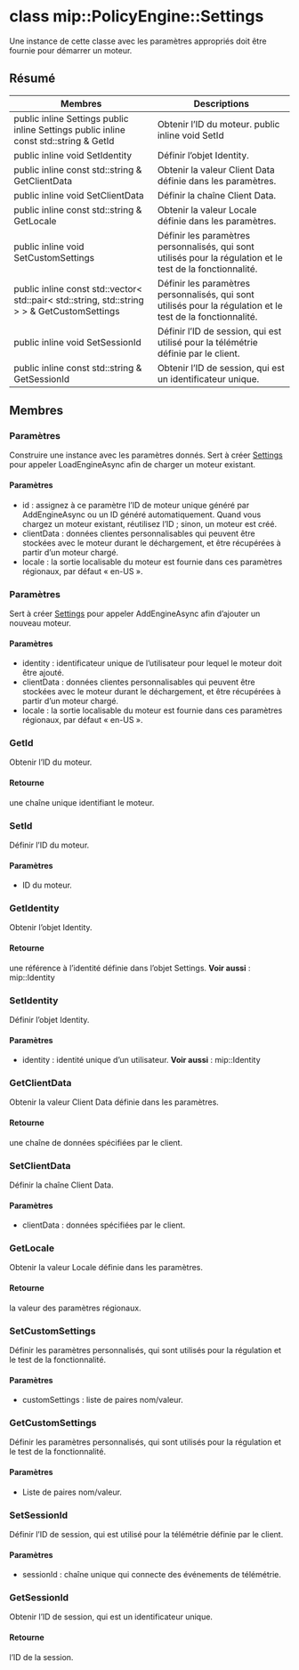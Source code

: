 # <a name="class-mippolicyenginesettings"></a>class mip::PolicyEngine::Settings 
Une instance de cette classe avec les paramètres appropriés doit être fournie pour démarrer un moteur.
## <a name="summary"></a>Résumé
 Membres                        | Descriptions                                
--------------------------------|---------------------------------------------
public inline Settings public inline  Settings public inline const std::string & GetId | Obtenir l’ID du moteur. public inline void SetId | Définir l’ID du moteur. public inline const Identity & GetIdentity | Obtenir l’objet Identity.
public inline void SetIdentity | Définir l’objet Identity.
public inline const std::string & GetClientData | Obtenir la valeur Client Data définie dans les paramètres.
public inline void SetClientData | Définir la chaîne Client Data.
public inline const std::string & GetLocale | Obtenir la valeur Locale définie dans les paramètres.
public inline void SetCustomSettings| Définir les paramètres personnalisés, qui sont utilisés pour la régulation et le test de la fonctionnalité.
public inline const std::vector< std::pair< std::string, std::string > > & GetCustomSettings | Définir les paramètres personnalisés, qui sont utilisés pour la régulation et le test de la fonctionnalité.
public inline void SetSessionId | Définir l’ID de session, qui est utilisé pour la télémétrie définie par le client.
public inline const std::string & GetSessionId | Obtenir l’ID de session, qui est un identificateur unique.
## <a name="members"></a>Membres
### <a name="settings"></a>Paramètres
Construire une instance avec les paramètres donnés. Sert à créer [Settings](#classmip_1_1_policy_engine_1_1_settings) pour appeler LoadEngineAsync afin de charger un moteur existant.
#### <a name="parameters"></a>Paramètres
* id : assignez à ce paramètre l’ID de moteur unique généré par AddEngineAsync ou un ID généré automatiquement. Quand vous chargez un moteur existant, réutilisez l’ID ; sinon, un moteur est créé. 
* clientData : données clientes personnalisables qui peuvent être stockées avec le moteur durant le déchargement, et être récupérées à partir d’un moteur chargé. 
* locale : la sortie localisable du moteur est fournie dans ces paramètres régionaux, par défaut « en-US ».
### <a name="settings"></a>Paramètres
Sert à créer [Settings](#classmip_1_1_policy_engine_1_1_settings) pour appeler AddEngineAsync afin d’ajouter un nouveau moteur.
#### <a name="parameters"></a>Paramètres
* identity : identificateur unique de l’utilisateur pour lequel le moteur doit être ajouté. 
* clientData : données clientes personnalisables qui peuvent être stockées avec le moteur durant le déchargement, et être récupérées à partir d’un moteur chargé. 
* locale : la sortie localisable du moteur est fournie dans ces paramètres régionaux, par défaut « en-US ».
### <a name="getid"></a>GetId
Obtenir l’ID du moteur.
#### <a name="returns"></a>Retourne
une chaîne unique identifiant le moteur.
### <a name="setid"></a>SetId
Définir l’ID du moteur.
#### <a name="parameters"></a>Paramètres
* ID du moteur.
### <a name="getidentity"></a>GetIdentity
Obtenir l’objet Identity.
#### <a name="returns"></a>Retourne
une référence à l’identité définie dans l’objet Settings. 
**Voir aussi** : mip::Identity
### <a name="setidentity"></a>SetIdentity
Définir l’objet Identity.
#### <a name="parameters"></a>Paramètres
* identity : identité unique d’un utilisateur. 
**Voir aussi** : mip::Identity
### <a name="getclientdata"></a>GetClientData
Obtenir la valeur Client Data définie dans les paramètres.
#### <a name="returns"></a>Retourne
une chaîne de données spécifiées par le client.
### <a name="setclientdata"></a>SetClientData
Définir la chaîne Client Data.
#### <a name="parameters"></a>Paramètres
* clientData : données spécifiées par le client.
### <a name="getlocale"></a>GetLocale
Obtenir la valeur Locale définie dans les paramètres.
#### <a name="returns"></a>Retourne
la valeur des paramètres régionaux.
### <a name="setcustomsettings"></a>SetCustomSettings
Définir les paramètres personnalisés, qui sont utilisés pour la régulation et le test de la fonctionnalité.
#### <a name="parameters"></a>Paramètres
* customSettings : liste de paires nom/valeur.
### <a name="getcustomsettings"></a>GetCustomSettings
Définir les paramètres personnalisés, qui sont utilisés pour la régulation et le test de la fonctionnalité.
#### <a name="parameters"></a>Paramètres
* Liste de paires nom/valeur.
### <a name="setsessionid"></a>SetSessionId
Définir l’ID de session, qui est utilisé pour la télémétrie définie par le client.
#### <a name="parameters"></a>Paramètres
* sessionId : chaîne unique qui connecte des événements de télémétrie.
### <a name="getsessionid"></a>GetSessionId
Obtenir l’ID de session, qui est un identificateur unique.
#### <a name="returns"></a>Retourne
l’ID de la session.